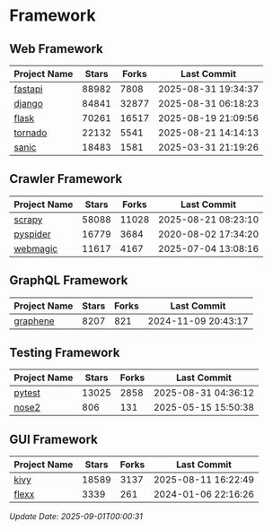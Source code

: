 # Framework

## Web Framework
| Project Name | Stars | Forks | Last Commit |
| ------------ | ----- | ----- | ----------- |
| [fastapi](https://github.com/fastapi/fastapi) | 88982 | 7808 | 2025-08-31 19:34:37 |
| [django](https://github.com/django/django) | 84841 | 32877 | 2025-08-31 06:18:23 |
| [flask](https://github.com/pallets/flask) | 70261 | 16517 | 2025-08-19 21:09:56 |
| [tornado](https://github.com/tornadoweb/tornado) | 22132 | 5541 | 2025-08-21 14:14:13 |
| [sanic](https://github.com/sanic-org/sanic) | 18483 | 1581 | 2025-03-31 21:19:26 |

## Crawler Framework
| Project Name | Stars | Forks | Last Commit |
| ------------ | ----- | ----- | ----------- |
| [scrapy](https://github.com/scrapy/scrapy) | 58088 | 11028 | 2025-08-21 08:23:10 |
| [pyspider](https://github.com/binux/pyspider) | 16779 | 3684 | 2020-08-02 17:34:20 |
| [webmagic](https://github.com/code4craft/webmagic) | 11617 | 4167 | 2025-07-04 13:08:16 |

## GraphQL Framework
| Project Name | Stars | Forks | Last Commit |
| ------------ | ----- | ----- | ----------- |
| [graphene](https://github.com/graphql-python/graphene) | 8207 | 821 | 2024-11-09 20:43:17 |

## Testing Framework
| Project Name | Stars | Forks | Last Commit |
| ------------ | ----- | ----- | ----------- |
| [pytest](https://github.com/pytest-dev/pytest) | 13025 | 2858 | 2025-08-31 04:36:12 |
| [nose2](https://github.com/nose-devs/nose2) | 806 | 131 | 2025-05-15 15:50:38 |

## GUI Framework
| Project Name | Stars | Forks | Last Commit |
| ------------ | ----- | ----- | ----------- |
| [kivy](https://github.com/kivy/kivy) | 18589 | 3137 | 2025-08-11 16:22:49 |
| [flexx](https://github.com/flexxui/flexx) | 3339 | 261 | 2024-01-06 22:16:26 |

*Update Date: 2025-09-01T00:00:31*